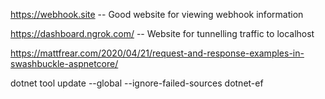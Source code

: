 https://webhook.site -- Good website for viewing webhook information

https://dashboard.ngrok.com/ -- Website for tunnelling traffic to localhost


https://mattfrear.com/2020/04/21/request-and-response-examples-in-swashbuckle-aspnetcore/

dotnet tool update --global --ignore-failed-sources dotnet-ef